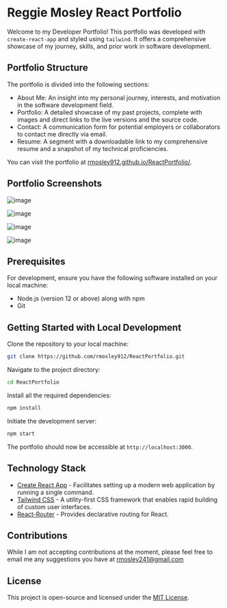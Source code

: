 
# Reggie Mosley React Portfolio

Welcome to my Developer Portfolio! This portfolio was developed with `create-react-app` and styled using `tailwind`. It offers a comprehensive showcase of my journey, skills, and prior work in software development.

## Portfolio Structure

The portfolio is divided into the following sections:

- About Me: An insight into my personal journey, interests, and motivation in the software development field.
- Portfolio: A detailed showcase of my past projects, complete with images and direct links to the live versions and the source code.
- Contact: A communication form for potential employers or collaborators to contact me directly via email.
-  Resume: A segment with a downloadable link to my comprehensive resume and a snapshot of my technical proficiencies.

You can visit the portfolio at [rmosley912.github.io/ReactPortfolio/](https://rmosley912.github.io/ReactPortfolio/).

## Portfolio Screenshots

![image](https://github.com/RMosley912/ReactPortfolio/assets/122495055/50bdfe49-8013-4cb8-8e5f-b16ba61936c6)

![image](https://github.com/RMosley912/ReactPortfolio/assets/122495055/9d9196bd-c5f5-4af7-9332-a11b9920a68f)

![image](https://github.com/RMosley912/ReactPortfolio/assets/122495055/4b12ae65-7688-41e0-81b8-110b3580aa29)

![image](https://github.com/RMosley912/ReactPortfolio/assets/122495055/d76c9583-bb03-4964-a79f-a08f819ab248)



## Prerequisites

For development, ensure you have the following software installed on your local machine:

- Node.js (version 12 or above) along with npm
- Git

## Getting Started with Local Development

Clone the repository to your local machine:

```bash
git clone https://github.com/rmosley912/ReactPortfolio.git
```

Navigate to the project directory:

```bash
cd ReactPortfolio
```

Install all the required dependencies:

```bash
npm install
```

Initiate the development server:

```bash
npm start
```

The portfolio should now be accessible at `http://localhost:3000`.

## Technology Stack

- [Create React App](https://github.com/facebook/create-react-app) - Facilitates setting up a modern web application by running a single command.
- [Tailwind CSS](https://tailwindcss.com/) - A utility-first CSS framework that enables rapid building of custom user interfaces.
- [React-Router](https://reactrouter.com/) - Provides declarative routing for React.

## Contributions

While I am not accepting contributions at the moment, please feel free to email me any suggestions you have at rmosley241@gmail.com
## License

This project is open-source and licensed under the [MIT License](LICENSE).
